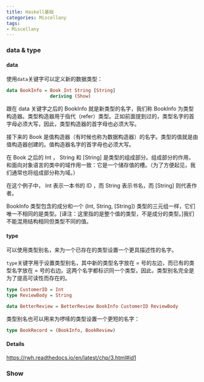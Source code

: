 ```yaml
---
title: Haskell基础
categories: Miscellany
tags:
- Miscellany
---
```

### data & type
#### data
使用`data`关键字可以定义新的数据类型：
```haskell
data BookInfo = Book Int String [String]
                deriving (Show)
```
跟在 data 关键字之后的 BookInfo 就是新类型的名字，我们称 BookInfo 为类型构造器。类型构造器用于指代（refer）类型。正如前面提到过的，类型名字的首字母必须大写，因此，类型构造器的首字母也必须大写。

接下来的 Book 是值构造器（有时候也称为数据构造器）的名字。类型的值就是由值构造器创建的。值构造器名字的首字母也必须大写。

在 Book 之后的 Int ， String 和 [String] 是类型的组成部分。组成部分的作用，和面向对象语言的类中的域作用一致：它是一个储存值的槽。（为了方便起见，我们通常也将组成部分称为域。）

在这个例子中， Int 表示一本书的 ID ，而 String 表示书名，而 [String] 则代表作者。

BookInfo 类型包含的成分和一个 (Int, String, [String]) 类型的三元组一样，它们唯一不相同的是类型。[译注：这里指的是整个值的类型，不是成分的类型。]我们不能混用结构相同但类型不同的值。

#### type
可以使用类型别名，来为一个已存在的类型设置一个更具描述性的名字。

`type`关键字用于设置类型别名，其中新的类型名字放在 = 号的左边，而已有的类型名字放在 = 号的右边。这两个名字都标识同一个类型，因此，类型别名完全是为了提高可读性而存在的。

```haskell
type CustomerID = Int
type ReviewBody = String

data BetterReview = BetterReview BookInfo CustomerID ReviewBody
```

类型别名也可以用来为啰嗦的类型设置一个更短的名字：
```haskell
type BookRecord = (BookInfo, BookReview)
```

#### Details
<https://rwh.readthedocs.io/en/latest/chp/3.html#id1>

### Show

